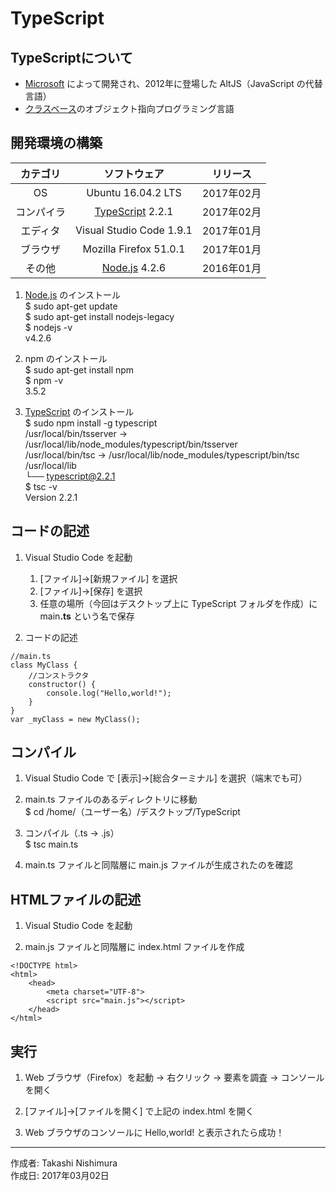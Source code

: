 # TypeScript

## TypeScriptについて

* [Microsoft](https://github.com/Microsoft/TypeScript) によって開発され、2012年に登場した AltJS（JavaScript の代替言語）
* [クラスベース](http://bit.ly/2lBXgbE)のオブジェクト指向プログラミング言語

## 開発環境の構築

|カテゴリ|ソフトウェア|リリース|
|:--:|:--:|:--:|
|OS|Ubuntu 16.04.2 LTS|2017年02月|
|コンパイラ|[TypeScript](https://www.typescriptlang.org/index.html) 2.2.1|2017年02月|
|エディタ|Visual Studio Code 1.9.1|2017年01月|
|ブラウザ|Mozilla Firefox 51.0.1|2017年01月|
|その他|[Node.js](https://ja.wikipedia.org/wiki/Node.js) 4.2.6|2016年01月|

1. [Node.js](https://ja.wikipedia.org/wiki/Node.js) のインストール  
    $ sudo apt-get update  
    $ sudo apt-get install nodejs-legacy  
    $ nodejs -v  
    v4.2.6  

1. npm のインストール  
    $ sudo apt-get install npm  
    $ npm -v  
    3.5.2  

1. [TypeScript](https://www.typescriptlang.org/index.html) のインストール  
    $ sudo npm install -g typescript  
    /usr/local/bin/tsserver -> /usr/local/lib/node_modules/typescript/bin/tsserver  
    /usr/local/bin/tsc -> /usr/local/lib/node_modules/typescript/bin/tsc  
    /usr/local/lib  
    └── typescript@2.2.1  
    $ tsc -v  
    Version 2.2.1  

## コードの記述

1. Visual Studio Code を起動
    1. [ファイル]→[新規ファイル] を選択
    1. [ファイル]→[保存] を選択
    1. 任意の場所（今回はデスクトップ上に TypeScript フォルダを作成）に main<b>.ts</b> という名で保存

1. コードの記述
```
//main.ts
class MyClass {
    //コンストラクタ
    constructor() {
        console.log("Hello,world!");
    }
}
var _myClass = new MyClass();
```

## コンパイル

1. Visual Studio Code で [表示]→[総合ターミナル] を選択（端末でも可）

1. main.ts ファイルのあるディレクトリに移動  
$ cd /home/（ユーザー名）/デスクトップ/TypeScript

1. コンパイル（.ts → .js）  
$ tsc main.ts

1. main.ts ファイルと同階層に main.js ファイルが生成されたのを確認

## HTMLファイルの記述

1. Visual Studio Code を起動

1. main.js ファイルと同階層に index.html ファイルを作成

```
<!DOCTYPE html>
<html>
    <head>
        <meta charset="UTF-8">
        <script src="main.js"></script>
    </head>
</html>
```

## 実行

1. Web ブラウザ（Firefox）を起動 → 右クリック → 要素を調査 → コンソール を開く

1. [ファイル]→[ファイルを開く] で上記の index.html を開く

1. Web ブラウザのコンソールに Hello,world! と表示されたら成功！

***
作成者: Takashi Nishimura  
作成日: 2017年03月02日